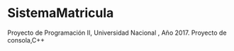 # SistemaMatricula
Proyecto de Programación II, Universidad Nacional , Año 2017. Proyecto de consola,C++
